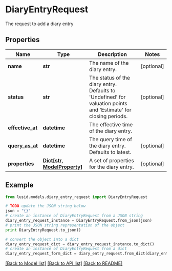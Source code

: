 # DiaryEntryRequest

The request to add a diary entry

## Properties
Name | Type | Description | Notes
------------ | ------------- | ------------- | -------------
**name** | **str** | The name of the diary entry. | [optional] 
**status** | **str** | The status of the diary entry. Defaults to &#39;Undefined&#39; for valuation points and &#39;Estimate&#39; for closing periods. | [optional] 
**effective_at** | **datetime** | The effective time of the diary entry. | 
**query_as_at** | **datetime** | The query time of the diary entry. Defaults to latest. | [optional] 
**properties** | [**Dict[str, ModelProperty]**](ModelProperty.md) | A set of properties for the diary entry. | [optional] 

## Example

```python
from lusid.models.diary_entry_request import DiaryEntryRequest

# TODO update the JSON string below
json = "{}"
# create an instance of DiaryEntryRequest from a JSON string
diary_entry_request_instance = DiaryEntryRequest.from_json(json)
# print the JSON string representation of the object
print DiaryEntryRequest.to_json()

# convert the object into a dict
diary_entry_request_dict = diary_entry_request_instance.to_dict()
# create an instance of DiaryEntryRequest from a dict
diary_entry_request_form_dict = diary_entry_request.from_dict(diary_entry_request_dict)
```
[[Back to Model list]](../README.md#documentation-for-models) [[Back to API list]](../README.md#documentation-for-api-endpoints) [[Back to README]](../README.md)


